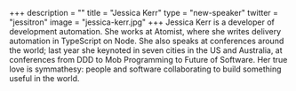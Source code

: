 +++
description = ""
title = "Jessica Kerr"
type = "new-speaker"
twitter = "jessitron"
image = "jessica-kerr.jpg"
+++
Jessica Kerr is a developer of development automation. She works at Atomist, where she writes delivery automation in TypeScript on Node. She also speaks at conferences around the world; last year she keynoted in seven cities in the US and Australia, at conferences from DDD to Mob Programming to Future of Software. Her true love is symmathesy: people and software collaborating to build something useful in the world.